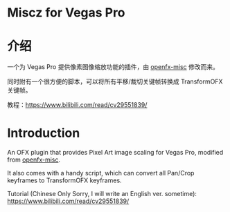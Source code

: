 # Miscz for Vegas Pro
# 介绍
一个为 Vegas Pro 提供像素图像缩放功能的插件，由 [openfx-misc](https://github.com/NatronGitHub/openfx-misc) 修改而来。

同时附有一个很方便的脚本，可以将所有平移/裁切关键帧转换成 TransformOFX 关键帧。

教程：https://www.bilibili.com/read/cv29551839/

# Introduction
An OFX plugin that provides Pixel Art image scaling for Vegas Pro, modified from [openfx-misc](https://github.com/NatronGitHub/openfx-misc).

It also comes with a handy script, which can convert all Pan/Crop keyframes to TransformOFX keyframes.

Tutorial (Chinese Only Sorry, I will write an English ver. sometime): https://www.bilibili.com/read/cv29551839/
